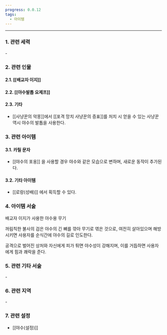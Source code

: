 ```yaml
---
progress: 0.0.12
tags:
  - 아이템
---
```

---
### 1. 관련 세력 
\-
### 2. 관련 인물
#### 2.1. [[배교자 이지]]
#### 2.2. [[야수발톱 요제프]]
#### 2.3. 기타
- [[사냥꾼의 악몽]]에서 [[포격 망치 사냥꾼의 증표]]를 처치 시 얻을 수 있는 사냥꾼 역시 야수의 발톱을 사용한다.

### 3. 관련 아이템
#### 3.1. 카릴 문자
- [[야수의 포옹]] 을 사용할 경우 야수와 같은 모습으로 변하며, 새로운 동작이 추가된다.
#### 3.2. 기타 아이템
- [[로랑(성배)]] 에서 획득할 수 있다.

### 4. 아이템 서술
배교자 이지가 사용한 야수용 무기  
  
꺼림칙한 불사의 검은 야수의 긴 뼈를 깎아 무기로 엮은 것으로, 여전히 살아있으며 해방시키면 사용자를 순식간에 야수의 길로 인도한다.  
  
공격으로 벌어진 상처와 자신에게 피가 튀면 야수성이 강해지며, 이를 거듭하면 사용자에게 힘과 쾌락을 준다.

### 5. 관련 기타 서술
\- 
### 6. 관련 지역
\-
### 7. 관련 설정
- [[야수(설정)]]